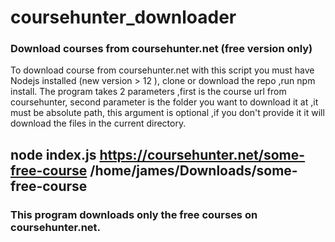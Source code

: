 # coursehunter_downloader
### Download courses from coursehunter.net (free version only)

To download course from coursehunter.net with this script you must have Nodejs installed (new version > 12 ), clone or download the repo ,run npm install.
The program takes 2 parameters ,first is the course url from coursehunter, second parameter is the folder you want to download it at ,it must be absolute path,
this argument is optional ,if you don't provide it it will download the files in the current directory.

## node index.js https://coursehunter.net/some-free-course /home/james/Downloads/some-free-course

### This program downloads only the free courses on coursehunter.net.
